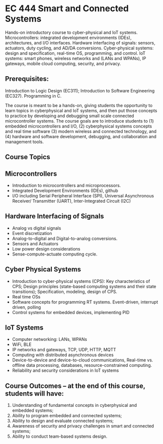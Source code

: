 # EC 444 Smart and Connected Systems

Hands-on introductory course to cyber-physical and IoT
systems. Microcontrollers: integrated development environments (IDEs),
architectures, and I/O interfaces. Hardware interfacing of signals:
sensors, actuators, duty cycling, and AD/DA
conversions. Cyber-physical systems: design and specification,
real-time OS, programming, and control. IoT systems: smart phones,
wireless networks and (LANs and WPANs), IP gateways, mobile cloud
computing, security, and privacy.

## Prerequisites:
Introduction to Logic Design (EC311); Introduction to
Software Engineering (EC327). Programming in C.

The course is meant to be a hands-on, giving students the opportunity
to learn topics in cyberphysical and IoT systems, and then put those
concepts to practice by developing and debugging small scale connected
microcontroller systems. The course goals are to introduce students to
(1) embedded microcontrollers and I/O, (2) cyberphysical systems
concepts and real time software (3) modern wireless and connected
technology, and (4) hardware and software development, debugging, and
collaboration and management tools.

## Course Topics

## Microcontrollers
- Introduction to microcontrollers and microprocessors.
- Integrated Development Environments (IDEs), github
- I/O including Serial Peripheral Interface (SPI), Universal
  Asynchronous Receiver/ Transmitter (UART), Inter-Integrated Circuit (I2C)

## Hardware Interfacing of Signals
- Analog vs digital signals
- Event discretization
- Analog-to-digital and Digital-to-analog conversions.
- Sensors and Actuators
- Low power design considerations
- Sense-compute-actuate computing cycle.

## Cyber Physical Systems
- Introduction to cyber-physical systems (CPS): Key characteristics of
  CPS; Design principles (state-based computing systems and their state
  transitions); Specification, modeling, design of CPS.
- Real time OSs
- Software concepts for programming RT systems. Event-driven, interrupt driven, polling
- Control systems for embedded devices, implementing PID

## IoT Systems
- Computer networking: LANs, WPANs
- WiFi, BLE
- IP networks and gateways, TCP, UDP, HTTP, MQTT
- Computing with distributed asynchronous devices
- Device-to-device and device-to-cloud communications, Real-time
  vs. offline data processing, databases, resource-constrained computing.
- Reliability and security considerations in IoT systems

## Course Outcomes – at the end of this course, students will have:
1. Understanding of fundamental concepts in cyberphysical and embedded systems;
2. Ability to program embedded and connected systems;
3. Ability to design and evaluate connected systems;
4. Awareness of security and privacy challenges in smart and connected systems;
5. Ability to conduct team-based systems design.
